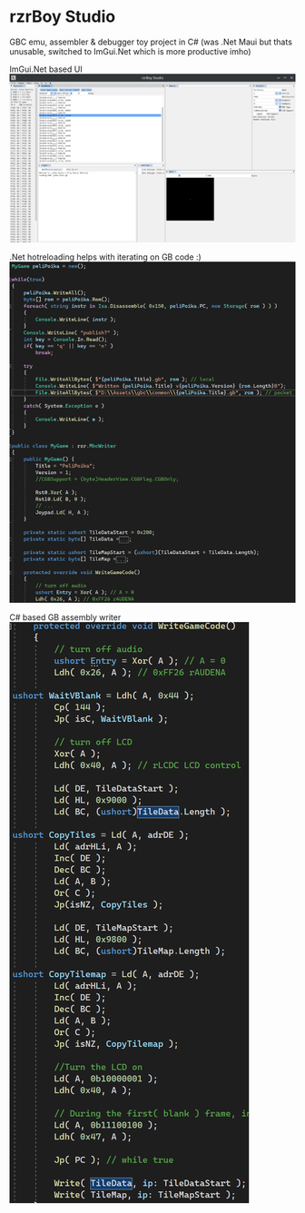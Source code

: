 # rzrBoy Studio
GBC emu, assembler & debugger toy project in C# (was .Net Maui but thats unusable, switched to ImGui.Net which is more productive imho)

ImGui.Net based UI
![rzrBoy](assets/rzrBoy.png)

.Net hotreloading helps with iterating on GB code :)
![PeliPoikaLoop](assets/PeliPoikaLoop.png)

C# based GB assembly writer
![Assembly](assets/Assembly.png)